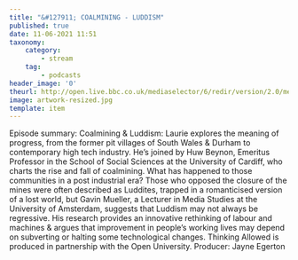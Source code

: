 ```yaml
---
title: "&#127911; COALMINING - LUDDISM"
published: true
date: 11-06-2021 11:51
taxonomy:
    category:
        - stream
    tag:
        - podcasts
header_image: '0'
theurl: http://open.live.bbc.co.uk/mediaselector/6/redir/version/2.0/mediaset/audio-nondrm-download/proto/http/vpid/p09kbpnt.mp3
image: artwork-resized.jpg
template: item
--- 
```

Episode summary: Coalmining & Luddism: Laurie explores the meaning of progress, from the former pit villages of South Wales & Durham to contemporary high tech industry. He’s joined by Huw Beynon, Emeritus Professor in the School of Social Sciences at the University of Cardiff, who charts the rise and fall of coalmining. What has happened to those communities in a post industrial era? Those who opposed the closure of the mines were often described as Luddites, trapped in a romanticised version of a lost world, but Gavin Mueller, a Lecturer in Media Studies at the University of Amsterdam, suggests that Luddism may not always be regressive. His research provides an innovative rethinking of labour and machines & argues that improvement in people’s working lives may depend on subverting or halting some technological changes. Thinking Allowed is produced in partnership with the Open University. Producer: Jayne Egerton
